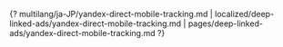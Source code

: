 {? multilang/ja-JP/yandex-direct-mobile-tracking.md | localized/deep-linked-ads/yandex-direct-mobile-tracking.md | pages/deep-linked-ads/yandex-direct-mobile-tracking.md ?}
